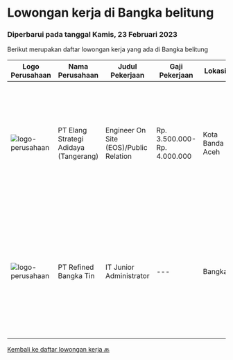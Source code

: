 
  # Lowongan kerja di Bangka belitung

  ### Diperbarui pada tanggal Kamis, 23 Februari 2023

  Berikut merupakan daftar lowongan kerja yang ada di Bangka belitung

  |Logo Perusahaan | Nama Perusahaan | Judul Pekerjaan | Gaji Pekerjaan | Lokasi | Deskripsi | Tanggal diunggah | Pranala |
  | -------------- | --------------- | --------------- | --------- | --------- | -------------- | ------- | ----------- |
  |![logo-perusahaan](https://image-service-cdn.seek.com.au/b0fb60f80b29d5dddd473e2b0c3a9131dc396240/ee4dce1061f3f616224767ad58cb2fc751b8d2dc)|PT Elang Strategi Adidaya (Tangerang)|Engineer On Site (EOS)/Public Relation|Rp. 3.500.000-Rp. 4.000.000|Kota Banda Aceh|Deskripsi :- Proactive dan Komunikatif- Melakukan aktivitas implementasi dan pengelolaan proyek untuk memberikan hasil yang optimal bagi customer dan...|Jumat, 03 Februari 2023|https://www.jobstreet.co.id/id/job/engineer-on-site-eos-public-relation-4209450?token=0~4b09165b-b844-463e-a31d-599b133cb1a9&sectionRank=1&jobId=jobstreet-id-job-4209450|
|![logo-perusahaan](https://image-service-cdn.seek.com.au/85fd2411d517bbccedd9b5619121109c1392be03/ee4dce1061f3f616224767ad58cb2fc751b8d2dc)|PT Refined Bangka Tin|IT Junior Administrator|---|Bangka|Tugas dan Tanggung Jawab Utama : Menguasai Bahasa Pemrograman Web Based minimal (PHP atau Javascript). Menguasai Database (MySQL/ Oracle). Mengerti...|Kamis, 02 Februari 2023|https://www.jobstreet.co.id/id/job/it-junior-administrator-4208053?token=0~4b09165b-b844-463e-a31d-599b133cb1a9&sectionRank=2&jobId=jobstreet-id-job-4208053|


  [Kembali ke daftar lowongan kerja 🔙](../README.md#daftar-lowongan-kerja)
  